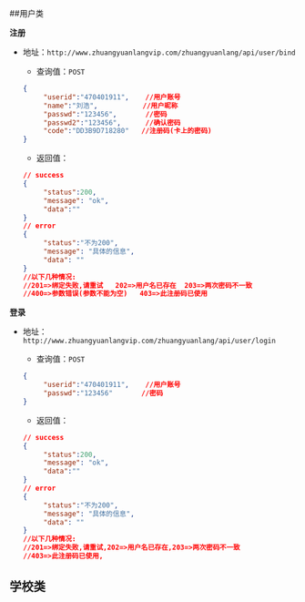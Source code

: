 ##用户类

**注册**
  *    地址：`http://www.zhuangyuanlangvip.com/zhuangyuanlang/api/user/bind`
  
       * 查询值：`POST`
 
       ``` json
       {
            "userid":"470401911",    //用户账号
            "name":"刘浩",           //用户昵称
            "passwd":"123456",       //密码
            "passwd2":"123456",      //确认密码
            "code":"DD3B9D718280"   //注册码(卡上的密码)
       }
       ```
  
       * 返回值：
  
       ``` json
       // success
       {
            "status":200,
            "message": "ok",
            "data":""
       }
       // error
       { 
            "status":"不为200", 
            "message": "具体的信息",
            "data": ""
       }
       //以下几种情况:
       //201=>绑定失败,请重试   202=>用户名已存在  203=>两次密码不一致
       //400=>参数错误(参数不能为空)   403=>此注册码已使用
       ```

**登录**
  *    地址：`http://www.zhuangyuanlangvip.com/zhuangyuanlang/api/user/login`
  
       * 查询值：`POST`
 
       ``` json
       {
            "userid":"470401911",    //用户账号
            "passwd":"123456"       //密码
       }
       ```
  
       * 返回值：
  
       ``` json
       // success
       {
            "status":200,
            "message": "ok",
            "data":""
       }
       // error
       { 
            "status":"不为200", 
            "message": "具体的信息",
            "data": ""
       }
       //以下几种情况:
       //201=>绑定失败,请重试,202=>用户名已存在,203=>两次密码不一致
       //403=>此注册码已使用,
       ```
## 学校类
